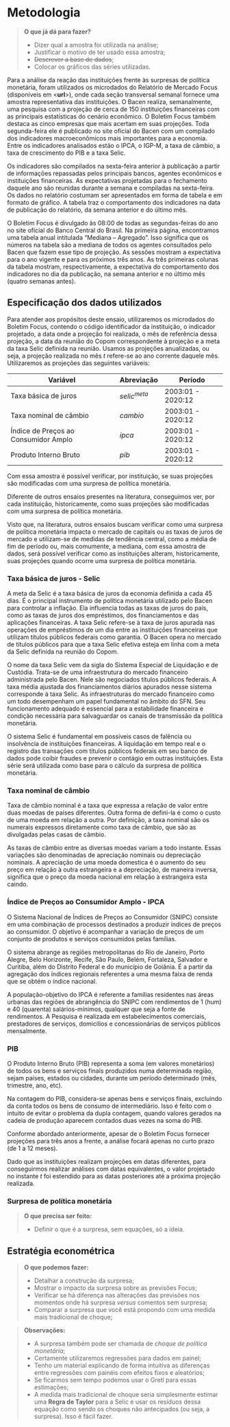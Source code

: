 # Metodologia

> **O que já dá para fazer?**
>
> - Dizer qual a amostra foi utilizada na análise;
> - Justificar o motivo de ter usado essa amostra;
> - ~~Descrever a base de dados~~;
> - Colocar os gráficos das séries utilizadas.

Para a análise da reação das instituições frente às surpresas de política monetária, foram utilizados os microdados do Relatório de Mercado Focus (disponíveis em <**url**>), onde cada seção transversal semanal fornece uma amostra representativa das instituições. O Bacen realiza, semanalmente, uma pesquisa com a projeção de cerca de 150 instituições financeiras com as principais estatísticas do cenário econômico. O Boletim Focus também destaca as cinco empresas que mais acertam em suas projeções. Toda segunda-feira ele é publicado no site oficial do Bacen com um compilado dos indicadores macroeconômicos mais importantes para a economia. Entre os indicadores analisados estão o IPCA, o IGP-M, a taxa de câmbio, a taxa de crescimento do PIB e a taxa Selic. 

Os indicadores são compilados na sexta-feira anterior à publicação a partir de informações repassadas pelos principais bancos, agentes econômicos e instituições financeiras. As expectativas projetadas para o fechamento daquele ano são reunidas durante a semana e compiladas na sexta-feira. Os dados no relatório costumam ser apresentados em forma de tabela e em formato de gráfico. A tabela traz o comportamento dos indicadores na data de publicação do relatório, da semana anterior e do último mês. 

O Boletim Focus é divulgado às 08:00 de todas as segundas-feiras do ano no site oficial do Banco Central do Brasil. Na primeira página, encontramos uma tabela anual intitulada “Mediana – Agregado”. Isso significa que os números na tabela são a mediana de todos os agentes consultados pelo Bacen que fazem esse tipo de projeção. As sessões mostram a expectativa para o ano vigente e para os próximos três anos. As três primeiras colunas da tabela mostram, respectivamente, a expectativa do comportamento dos indicadores no dia da publicação, na semana anterior e no último mês (quatro semanas antes). 

## Especificação dos dados utilizados

Para atender aos propósitos deste ensaio, utilizaremos os microdados do Boletim Focus, contendo o código identificador da instituição, o indicador projetado, a data onde a projeção foi realizada, o mês de referência dessa projeção, a data da reunião do Copom correspondente à projeção e a meta da taxa Selic definida na reunião. Usamos as projeções anualizadas, ou seja, a projeção realizada no mês $t$ refere-se ao ano corrente daquele mês. Utilizaremos as projeções das seguintes variáveis:

| Variável                             | Abreviação     | Período           |
| ------------------------------------ | -------------- | ----------------- |
| Taxa básica de juros                 | $selic^{meta}$ | 2003:01 - 2020:12 |
| Taxa nominal de câmbio               | $cambio$       | 2003:01 - 2020:12 |
| Índice de Preços ao Consumidor Amplo | $ipca$         | 2003:01 - 2020:12 |
| Produto Interno Bruto                | $pib$          | 2003:01 - 2020:12 |

Com essa amostra é possível verificar, por instituição, se suas projeções são modificadas com uma surpresa de política monetária. 

Diferente de outros ensaios presentes na literatura, conseguimos ver, por cada instituição, historicamente, como suas projeções são modificadas com uma surpresa de política monetária. 

Visto que, na literatura, outros ensaios buscam verificar como uma surpresa de política monetária impacta o mercado de capitais ou as taxas de juros de mercado e utilizam-se de medidas de tendência central, como a média de fim de período ou, mais comumente, a mediana, com essa amostra de dados, será possível verificar como as instituições alteram, historicamente, suas projeções quando ocorre uma surpresa de política monetária.

### Taxa básica de juros - Selic

A meta da Selic é a taxa básica de juros da economia definida a cada 45 dias. É o principal instrumento de política monetária utilizado pelo Bacen para controlar a inflação. Ela influencia todas as taxas de juros do país, como as taxas de juros dos empréstimos, dos financiamentos e das aplicações financeiras. A taxa Selic refere-se à taxa de juros apurada nas operações de empréstimos de um dia entre as instituições financeiras que utilizam títulos públicos federais como garantia. O Bacen opera no mercado de títulos públicos para que a taxa Selic efetiva esteja em linha com a meta da Selic definida na reunião do Copom.

O nome da taxa Selic vem da sigla do Sistema Especial de Liquidação e de Custódia. Trata-se de uma infraestrutura do mercado financeiro administrada pelo Bacen. Nele são negociados títulos públicos federais. A taxa média ajustada dos financiamentos diários apurados nesse sistema corresponde à taxa Selic. As infraestruturas do mercado financeiro como um todo desempenham um papel fundamental no âmbito do SFN. Seu funcionamento adequado é essencial para a estabilidade financeira e condição necessária para salvaguardar os canais de transmissão da política monetária. 

O sistema Selic é fundamental em possíveis casos de falência ou insolvência de instituições financeiras. A liquidação em tempo real e o registro das transações com títulos públicos federais em seu banco de dados pode coibir fraudes e prevenir o contágio em outras instituições. Esta série será utilizada como base para o cálculo da surpresa de política monetária.

### Taxa nominal de câmbio

Taxa de câmbio nominal é a taxa que expressa a relação de valor entre duas moedas de países diferentes. Outra forma de defini-la é como o custo de uma moeda em relação a outra. Por definição, a taxa nominal são os numerais expressos diretamente como taxa de câmbio, que são as divulgadas pelas casas de câmbio.

As taxas de câmbio entre as diversas moedas variam a todo instante. Essas variações são denominadas de apreciação nominais ou depreciação nominais. A apreciação de uma moeda domestica é o aumento do seu preço em relação à outra estrangeira e a depreciação, de maneira inversa, significa que o preço da moeda nacional em relação à estrangeira esta caindo.

### Índice de Preços ao Consumidor Amplo - IPCA

O Sistema Nacional de Índices de Preços ao Consumidor (SNIPC) consiste em uma combinação de processos destinados a produzir índices de preços ao consumidor. O objetivo é acompanhar a variação de preços de um conjunto de produtos e serviços consumidos pelas famílias.

O sistema abrange as regiões metropolitanas do Rio de Janeiro, Porto Alegre, Belo Horizonte, Recife, São Paulo, Belém, Fortaleza, Salvador e Curitiba, além do Distrito Federal e do município de Goiânia. É a partir da agregação dos índices regionais referentes a uma mesma faixa de renda que se obtém o índice nacional.

A população-objetivo do IPCA é referente a famílias residentes nas áreas urbanas das regiões de abrangência do SNIPC com rendimentos de 1 (hum) e 40 (quarenta) salários-mínimos, qualquer que seja a fonte de rendimentos. A Pesquisa é realizada em estabelecimentos comerciais, prestadores de serviços, domicílios e concessionárias de serviços públicos mensalmente.

### PIB

O Produto Interno Bruto (PIB) representa a soma (em valores monetários) de todos os bens e serviços finais produzidos numa determinada região, sejam países, estados ou cidades, durante um período determinado (mês, trimestre, ano, etc). 

Na contagem do PIB, considera-se apenas bens e serviços finais, excluindo da conta todos os bens de consumo de intermediário. Isso é feito com o intuito de evitar o problema da dupla contagem, quando valores gerados na cadeia de produção aparecem contados duas vezes na soma do PIB.

Conforme abordado anteriormente, apesar de o Boletim Focus fornecer projeções para três anos a frente, a análise focará apenas no curto prazo (de 1 a 12 meses).

Dado que as instituições realizam projeções em datas diferentes, para conseguirmos realizar análises com datas equivalentes, o valor projetado no instante $t$ foi estendido para as datas posteriores até a próxima projeção realizada.

### Surpresa de política monetária

> **O que precisa ser feito:**
>
> - Definir o que é a surpresa, sem equações, só a ideia.

## Estratégia econométrica

> **O que podemos fazer:**
>
> - Detalhar a construção da surpresa;
> - Mostrar o impacto da surpresa sobre as previsões Focus;
> - Verificar se há diferença nas alterações das previsões nos momentos onde há surpresa *versus* comentos sem surpresa;
> - Comparar a surpresa que você está propondo com uma medida mais tradicional de choque;

> **Observações:**
>
> - A surpresa também pode ser chamada de *choque de política monetária*;
> - Certamente utilizaremos regressões para dados em painel;
> - Tenho um material explicando de forma intuitiva as diferenças entre regressões com painéis com efeitos fixos e aleatórios;
> - Se ficarmos sem tempo podemos usar o Gretl para essas estimações;
> - A medida mais tradicional de choque seria simplesmente estimar uma **Regra de Taylor** para a Selic e usar os resíduos dessa equação como sendo os choques não antecipados (ou seja, a surpresa). Isso é fácil fazer.